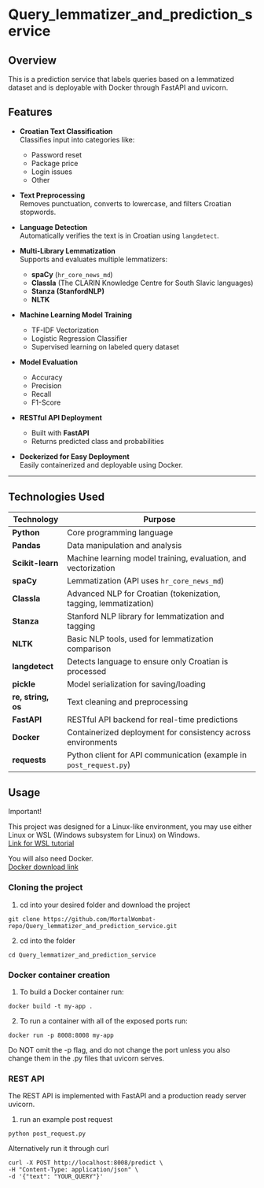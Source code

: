 # Query_lemmatizer_and_prediction_service

## Overview
This is a prediction service that labels queries based on a lemmatized dataset and is deployable with Docker through FastAPI and uvicorn.

## Features

- **Croatian Text Classification**  
  Classifies input into categories like:
  - Password reset
  - Package price
  - Login issues
  - Other

- **Text Preprocessing**  
  Removes punctuation, converts to lowercase, and filters Croatian stopwords.

- **Language Detection**  
  Automatically verifies the text is in Croatian using `langdetect`.

- **Multi-Library Lemmatization**  
  Supports and evaluates multiple lemmatizers:
  - **spaCy** (`hr_core_news_md`)
  - **Classla** (The CLARIN Knowledge Centre for South Slavic languages)
  - **Stanza (StanfordNLP)**
  - **NLTK**

- **Machine Learning Model Training**  
  - TF-IDF Vectorization
  - Logistic Regression Classifier
  - Supervised learning on labeled query dataset

- **Model Evaluation**  
  - Accuracy
  - Precision
  - Recall
  - F1-Score

- **RESTful API Deployment**  
  - Built with **FastAPI**
  - Returns predicted class and probabilities

- **Dockerized for Easy Deployment**  
  Easily containerized and deployable using Docker.

---

## Technologies Used

| Technology      | Purpose                                                                 |
|-----------------|-------------------------------------------------------------------------|
| **Python**      | Core programming language                                               |
| **Pandas**      | Data manipulation and analysis                                          |
| **Scikit-learn**| Machine learning model training, evaluation, and vectorization          |
| **spaCy**       | Lemmatization (API uses `hr_core_news_md`)                             |
| **Classla**     | Advanced NLP for Croatian (tokenization, tagging, lemmatization)        |
| **Stanza**      | Stanford NLP library for lemmatization and tagging                      |
| **NLTK**        | Basic NLP tools, used for lemmatization comparison                      |
| **langdetect**  | Detects language to ensure only Croatian is processed                   |
| **pickle**      | Model serialization for saving/loading                                  |
| **re, string, os** | Text cleaning and preprocessing                                     |
| **FastAPI**     | RESTful API backend for real-time predictions                           |
| **Docker**      | Containerized deployment for consistency across environments            |
| **requests**    | Python client for API communication (example in `post_request.py`)      |


## Usage
Important!

This project was designed for a Linux-like environment, you may use either Linux or WSL (Windows subsystem for Linux) on Windows.  
[Link for WSL tutorial](https://www.howtogeek.com/744328/how-to-install-the-windows-subsystem-for-linux-on-windows-11/)  

You will also need Docker.  
[Docker download link](https://www.docker.com/)

### Cloning the project
1. cd into your desired folder and download the project
```
git clone https://github.com/MortalWombat-repo/Query_lemmatizer_and_prediction_service.git
```
2. cd into the folder
```
cd Query_lemmatizer_and_prediction_service
```

### Docker container creation
1. To build a Docker container run:
```
docker build -t my-app .
```
2. To run a container with all of the exposed ports run:
```
docker run -p 8008:8008 my-app
```
   Do NOT omit the -p flag, and do not change the port unless you also change them in the .py files that uvicorn serves.


### REST API
The REST API is implemented with FastAPI and a production ready server uvicorn.

1. run an example post request
```
python post_request.py
```
   
Alternatively run it through curl
```
curl -X POST http://localhost:8008/predict \
-H "Content-Type: application/json" \
-d '{"text": "YOUR_QUERY"}'
```
